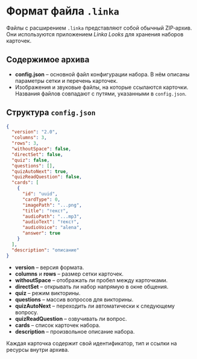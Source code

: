 # Формат файла `.linka`

Файлы с расширением `.linka` представляют собой обычный ZIP‑архив. Они используются приложением *Linka Looks* для хранения наборов карточек.

## Содержимое архива

- **config.json** – основной файл конфигурации набора. В нём описаны параметры сетки и перечень карточек.
- Изображения и звуковые файлы, на которые ссылаются карточки. Названия файлов совпадают с путями, указанными в `config.json`.

## Структура `config.json`

```json
{
  "version": "2.0",
  "columns": 3,
  "rows": 3,
  "withoutSpace": false,
  "directSet": false,
  "quiz": false,
  "questions": [],
  "quizAutoNext": true,
  "quizReadQuestion": false,
  "cards": [
    {
      "id": "uuid",
      "cardType": 0,
      "imagePath": "...png",
      "title": "текст",
      "audioPath": "...mp3",
      "audioText": "текст",
      "audioVoice": "alena",
      "answer": true
    }
  ],
  "description": "описание"
}
```

- **version** – версия формата.
- **columns** и **rows** – размер сетки карточек.
- **withoutSpace** – отображать ли пробел между карточками.
- **directSet** – открывать ли набор напрямую в окне общения.
- **quiz** – режим викторины.
- **questions** – массив вопросов для викторины.
- **quizAutoNext** – переходить ли автоматически к следующему вопросу.
- **quizReadQuestion** – озвучивать ли вопрос.
- **cards** – список карточек набора.
- **description** – произвольное описание набора.

Каждая карточка содержит свой идентификатор, тип и ссылки на ресурсы внутри архива.

